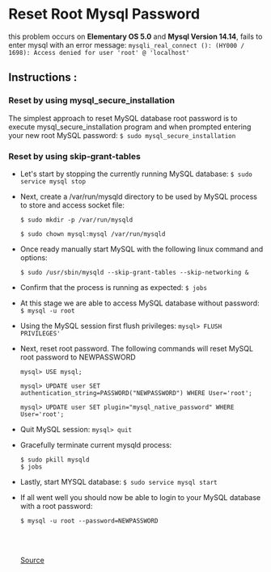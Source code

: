 # Reset Root Mysql Password

this problem occurs on **Elementary OS 5.0** and **Mysql Version 14.14**, fails to enter mysql with an error message: `mysqli_real_connect (): (HY000 / 1698): Access denied for user 'root' @ 'localhost'`


## Instructions :

### Reset by using mysql_secure_installation

The simplest approach to reset MySQL database root password is to execute mysql_secure_installation program and when prompted entering your new root MySQL password: `$ sudo mysql_secure_installation`


### Reset by using skip-grant-tables

- Let's start by stopping the currently running MySQL database: `$ sudo service mysql stop`

- Next, create a /var/run/mysqld directory to be used by MySQL process to store and access socket file:

  `$ sudo mkdir -p /var/run/mysqld`
  
  `$ sudo chown mysql:mysql /var/run/mysqld`

- Once ready manually start MySQL with the following linux command and options:

  `$ sudo /usr/sbin/mysqld --skip-grant-tables --skip-networking &`

- Confirm that the process is running as expected: `$ jobs`

- At this stage we are able to access MySQL database without password: `$ mysql -u root`

- Using the MySQL session first flush privileges: `mysql> FLUSH PRIVILEGES'`

- Next, reset root password. The following commands will reset MySQL root password to NEWPASSWORD

  `mysql> USE mysql;`

  `mysql> UPDATE user SET authentication_string=PASSWORD("NEWPASSWORD") WHERE User='root';`

  `mysql> UPDATE user SET plugin="mysql_native_password" WHERE User='root';`

- Quit MySQL session: `mysql> quit`         

- Gracefully terminate current mysqld process:

  `$ sudo pkill mysqld`                                                                                                                                                       
  `$ jobs`                                                                                                                                                                     
- Lastly, start MYSQL database: `$ sudo service mysql start`

- If all went well you should now be able to login to your MySQL database with a root password:

  `$ mysql -u root --password=NEWPASSWORD`    
  
  <br>
  <br>
  
  [Source](https://linuxconfig.org/how-to-reset-root-mysql-password-on-ubuntu-18-04-bionic-beaver-linux)
